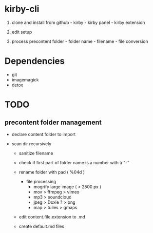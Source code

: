 # kirby-cli
 
  1. clone and install from github
    - kirby
    - kirby panel
    - kirby extension
    
  2. edit setup
  3. process precontent folder
    - folder name
    - filename
    - file conversion
    
# Dependencies

- git
- imagemagick
- detox

# TODO
## precontent folder management

- declare content folder to import

- scan dir recursively
  - sanitize filename
  - check if first part of folder name is a number with à "-"
  - rename folder with pad ( %04d )    
    - file processing 
        - mogrify large image ( < 2500 px )
        - mov   > ffmpeg     > vimeo
        - mp3   > soundcloud
        - jpeg  > Doxie ?    > png
        - map   > tuiles     > gmaps

  - edit content.file.extension to .md
  - create default.md files